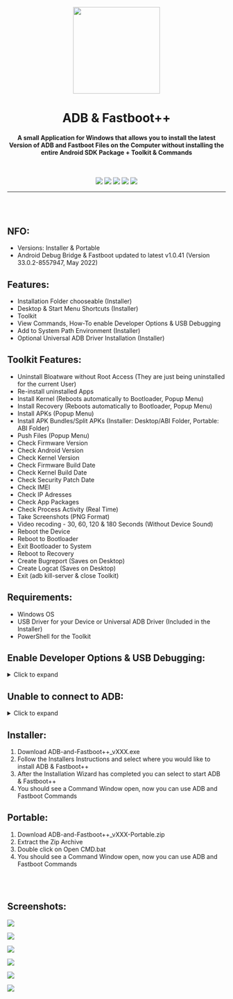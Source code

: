 <p align="center"><img src="https://i.ibb.co/pj0Pnj7/ADB-and-Fastboot-Plus-Plus.png" width="200"></a>
<h1 align="center"><b>ADB & Fastboot++</b></h1>
<h4 align="center">A small Application for Windows that allows you to install the latest Version of ADB and Fastboot Files on the Computer without installing the entire Android SDK Package + Toolkit & Commands</h4>
<br />

<p align="center">
<a href="https://forum.xda-developers.com/t/tool-windows-adb-fastboot-march-2022.3944288/" alt="XDA Thread"><img src="https://img.shields.io/badge/XDA-Thread-orange.svg"></a>
<a href="" alt="Latest Release"><img src="https://img.shields.io/github/v/release/K3V1991/ADB-and-FastbootPlusPlus?color=blueviolet&label=Latest%20Release"></a>
<a href="" alt="Downloads"><img src="https://img.shields.io/github/downloads/K3V1991/ADB-and-FastbootPlusPlus/total?color=green&label=Downloads"></a>
<a href="https://www.paypal.com/cgi-bin/webscr?cmd=_s-xclick&hosted_button_id=HW8B98TVDLKWA" alt="Donate-PayPal"><img src="https://img.shields.io/badge/Donate-PayPal-blue"></a>
<a href="https://github.com/K3V1991/Donate-Crypto/blob/main/README.md" alt="Donate-Crypto"><img src="https://img.shields.io/badge/Donate-Crypto-yellow"></a>
</p>
<hr>
<br />
<br />

## NFO:
* Versions: Installer & Portable
* Android Debug Bridge & Fastboot updated to latest v1.0.41 (Version 33.0.2-8557947, May 2022)

## Features:
* Installation Folder chooseable (Installer)
* Desktop & Start Menu Shortcuts (Installer)
* Toolkit
* View Commands, How-To enable Developer Options & USB Debugging
* Add to System Path Environment (Installer)
* Optional Universal ADB Driver Installation (Installer)

## Toolkit Features:
* Uninstall Bloatware without Root Access (They are just being uninstalled for the current User)
* Re-install uninstalled Apps
* Install Kernel (Reboots automatically to Bootloader, Popup Menu)
* Install Recovery (Reboots automatically to Bootloader, Popup Menu)
* Install APKs (Popup Menu)
* Install APK Bundles/Split APKs (Installer: Desktop/ABI Folder, Portable: ABI Folder)
* Push Files (Popup Menu)
* Check Firmware Version
* Check Android Version
* Check Kernel Version 
* Check Firmware Build Date
* Check Kernel Build Date
* Check Security Patch Date
* Check IMEI           
* Check IP Adresses
* Check App Packages   
* Check Process Activity (Real Time)
* Take Screenshots (PNG Format)
* Video recoding - 30, 60, 120 & 180 Seconds (Without Device Sound)
* Reboot the Device
* Reboot to Bootloader
* Exit Bootloader to System
* Reboot to Recovery
* Create Bugreport (Saves on Desktop)
* Create Logcat (Saves on Desktop)
* Exit (adb kill-server & close Toolkit)

## Requirements:
* Windows OS
* USB Driver for your Device or Universal ADB Driver (Included in the Installer)
* PowerShell for the Toolkit

## Enable Developer Options & USB Debugging:
<details>
  <summary>Click to expand</summary>
  
1. Install the USB Driver for your Device or Universal Adb Driver
2. On your Phone/Tablet, go to Settings > About. Find the Build Number and tap on it 7 times to enable Developer Options
3. Now enter System > Developer Options and find "USB debugging" and enable it
4. Plug your Device into the Computer and change it from "Charge only" to "File Transfer" Mode
5. On your Computer, browse to the Directory where you extracted the Portable Version or use Tiny ADB & Fastboot++ Shortcut
6. Launch a Command Prompt with Open CMD.bat or use Tiny ADB & Fastboot++ Shortcut
7. Once you’re in the Command Prompt, enter the following Command:
```
adb devices
```
8. System is starting the ADB Daemon (If this is your first Time running ADB, you will see a Prompt on your Phone asking you to authorize a Connection with the Computer. Click OK.)
9. Succesful enabled USB Debugging
</details>

## Unable to connect to ADB:
<details>
  <summary>Click to expand</summary>
  
1. AMD Bug - [XDA Thread](https://forum.xda-developers.com/t/fix-fastboot-issues-on-ryzen-based-pcs.4186321/)
2. Switch Device from "Charging" to "File Transfer" Mode
3. Install the latest Device Driver or Universal USB Driver
4. Try another USB Cable
5. Use another USB Port (USB 3.0 Port to USB 2.0)
6. Try to execute Fastboot Command without connecting your Device, and once it says "waiting for device" plug in your USB Cable
7. Windows: Click "Change advanced power setting" on your chosen Plan and expand "USB Settings". Under "USB Settings" Section, expand "USB selective suspend setting" and change it to "Disabled" for On Battery and Plugged In
8. Try another PC
</details>
  
## Installer:
1. Download ADB-and-Fastboot++_vXXX.exe
2. Follow the Installers Instructions and select where you would like to install ADB & Fastboot++
3. After the Installation Wizard has completed you can select to start ADB & Fastboot++
4. You should see a Command Window open, now you can use ADB and Fastboot Commands

## Portable:
1. Download ADB-and-Fastboot++_vXXX-Portable.zip
2. Extract the Zip Archive
3. Double click on Open CMD.bat
4. You should see a Command Window open, now you can use ADB and Fastboot Commands
<br />
<br />

## Screenshots:
<img src="https://i.ibb.co/C893W7r/License.png"></a>
<br />

<img src="https://i.ibb.co/DY3J282/Information.png"></a>
<br />

<img src="https://i.ibb.co/bNVRZqW/Tasks.png"></a>
<br />

<img src="https://i.ibb.co/T0jsgrf/Completing.png"></a>
<br />

<img src="https://i.ibb.co/KVQWfvP/Toolkit-Main.png"></a>
<br />

<img src="https://i.ibb.co/swGZZbj/Toolkit-Menu.png"></a>
